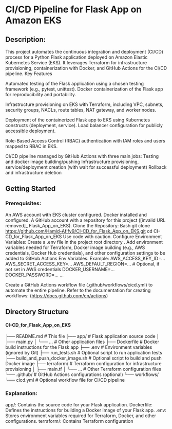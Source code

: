 #  CI/CD Pipeline for Flask App on Amazon EKS
##  Description:
 This project automates the continuous integration and deployment (CI/CD) process for a Python Flask application deployed on Amazon Elastic Kubernetes Service (EKS). It leverages Terraform for infrastructure provisioning, containerization with Docker, and GitHub Actions for the CI/CD pipeline.
Key Features

Automated testing of the Flask application using a chosen testing framework (e.g., pytest, unittest).
Docker containerization of the Flask app for reproducibility and portability.

Infrastructure provisioning on EKS with Terraform, including VPC, subnets, security groups, NACLs, route tables, NAT gateway, and worker nodes.

Deployment of the containerized Flask app to EKS using Kubernetes constructs (deployment, service).
Load balancer configuration for publicly accessible deployment.

Role-Based Access Control (RBAC) authentication with IAM roles and users mapped to RBAC in EKS.

CI/CD pipeline managed by GitHub Actions with three main jobs:
Testing and docker image building/pushing
Infrastructure provisioning, service/deployment creation (with wait for successful deployment)
Rollback and infrastructure deletion

##   **Getting Started**

###   Prerequisites:
An AWS account with EKS cluster configured.
Docker installed and configured.
A GitHub account with a repository for this project ([invalid URL removed]_ Flask_App_on_EKS).
Clone the Repository:
Bash
git clone https://github.com/Hamid-Afify9/CI-CD_for_Flask_App_on_EKS.git
cd CI-CD_for_Flask_App_on_EKS
Use code with caution.
Configure Environment Variables:
Create a .env file in the project root directory .
Add environment variables needed for Terraform, Docker image building (e.g., AWS credentials, Docker Hub credentials), and other configuration settings to be added to GitHub Actions Env Variables.
Example:
AWS_ACCESS_KEY_ID=...
AWS_SECRET_ACCESS_KEY=...
AWS_DEFAULT_REGION=...  # Optional, if not set in AWS credentials
DOCKER_USERNAME=...
DOCKER_PASSWORD=...
...


Create a GitHub Actions workflow file (.github/workflows/cicd.yml) to automate the entire pipeline.
Refer to the documentation for creating workflows: (https://docs.github.com/en/actions)

##  **Directory Structure**

 ####   CI-CD_for_Flask_App_on_EKS 
├── README.md  # This file
├── app/         # Flask application source code
│   ├── main.py
│   └── ...      # Other application files
├── Dockerfile   # Docker build instructions for the Flask app
├── .env         # Environment variables (ignored by Git)
├── run_tests.sh # Optional script to run application tests
├── build_and_push_docker_image.sh # Optional script to build and push Docker image
├── terraform/    # Terraform configuration for infrastructure provisioning
│   ├── main.tf
│   └── ...      # Other Terraform configuration files
└── .github/     # GitHub Actions configurations (optional)
    └── workflows/
        └── cicd.yml  # Optional workflow file for CI/CD pipeline 


###    Explanation:

app/: Contains the source code for your Flask application.
Dockerfile: Defines the instructions for building a Docker image of your Flask app.
.env: Stores environment variables required for Terraform, Docker, and other configurations.
terraform/: Contains Terraform configuration